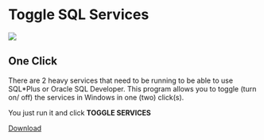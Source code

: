 # Toggle SQL Services

![](https://raw.githubusercontent.com/symonxdd/Toggle-SQL-Services/master/tss.ico)

##   One Click
There are 2 heavy services that need to be running to be able to use SQL\*Plus or Oracle SQL Developer. This program allows you to toggle (turn on/ off) the services in Windows in one (two) click(s).

You just run it and click **TOGGLE SERVICES**

[Download](https://github.com/symonxdd/Toggle-SQL-Services/blob/master/bin/Release/Toggle%20SQL%20Services.exe?raw=true ":)")